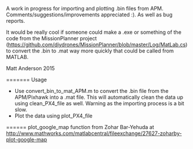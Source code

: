 A work in progress for importing and plotting .bin files from APM.
Comments/suggestions/improvements appreciated :).  As well as bug reports.

It would be really cool if someone could make a .exe or something of the code from the MissionPlanner project (https://github.com/diydrones/MissionPlanner/blob/master/Log/MatLab.cs) to convert the .bin to .mat way more quickly that could be called from MATLAB.

Matt Anderson 2015

=======
Usage
- Use convert_bin_to_mat_APM.m to convert the .bin file from the APM/Pixhawk into a .mat file.  This will automatically clean the data up using clean_PX4_file as well.  Warning as the importing process is a bit slow.
- Plot the data using plot_PX4_file

======
plot_google_map function from Zohar Bar-Yehuda at http://www.mathworks.com/matlabcentral/fileexchange/27627-zoharby-plot-google-map


